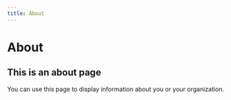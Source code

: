 ```yaml
---
title: About
---
```

# About
## This is an about page
You can use this page to display information about you or your organization.